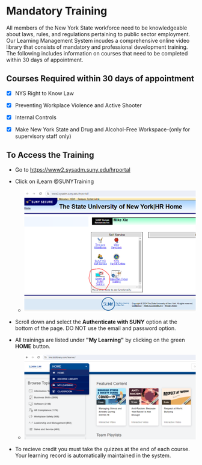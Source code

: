 # Mandatory Training

All members of the New York State workforce need to be knowledgeable about laws, rules, and regulations pertaining to public sector employment. Our Learning Management System incudes a comprehensive online video library that consists of mandatory and professional development training. The following includes information on courses that need to be completed within 30 days of appointment.

## Courses Required within 30 days of appointment

- [x] NYS Right to Know Law

- [x] Preventing Workplace Violence and Active Shooter

- [x] Internal Controls

- [x] Make New York State and Drug and Alcohol-Free Workspace-(only for supervisory staff only)

## To Access the Training

- Go to https://www2.sysadm.suny.edu/hrportal

- Click on iLearn @SUNYTraining 
  
  - ![](./HRTrainingImage1.PNG)

- Scroll down and select the **Authenticate with SUNY** option at the bottom of the page. DO NOT use the email and password option.

- All trainings are listed under **"My Learning"** by clicking on the green **HOME** button.
  
  - ![](./HRTrainingImage2.PNG)

- To recieve credit you must take the quizzes at the end of each course. Your learning record is automatically maintained in the system.
